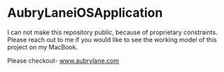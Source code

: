 # AubryLaneiOSApplication
I can not make this repository public, because of proprietary constraints. Please reach out to me if you would like to see the working model of this project on my MacBook.

Please checkout- www.aubrylane.com
